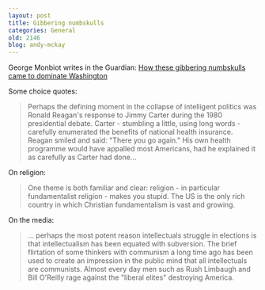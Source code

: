 ```yaml
---
layout: post
title: Gibbering numbskulls
categories: General
old: 2146
blog: andy-mckay
---
```

<p>George Monbiot writes in the Guardian: <a href="http://www.guardian.co.uk/commentisfree/2008/oct/28/us-education-election-obama-bush-mccain">How these gibbering numbskulls came to dominate Washington</a></p>
<p>Some choice quotes:</p>
<blockquote>
Perhaps the defining moment in the collapse of intelligent politics was Ronald Reagan's response to Jimmy Carter during the 1980 presidential debate. Carter - stumbling a little, using long words - carefully enumerated the benefits of national health insurance. Reagan smiled and said: "There you go again." His own health programme would have appalled most Americans, had he explained it as carefully as Carter had done...</blockquote>
<p>On religion:</p>
<blockquote>
One theme is both familiar and clear: religion - in particular fundamentalist religion - makes you stupid. The US is the only rich country in which Christian fundamentalism is vast and growing.
</blockquote>
<p>On the media:</p>
<blockquote>
... perhaps the most potent reason intellectuals struggle in elections is that intellectualism has been equated with subversion. The brief flirtation of some thinkers with communism a long time ago has been used to create an impression in the public mind that all intellectuals are communists. Almost every day men such as Rush Limbaugh and Bill O'Reilly rage against the "liberal elites" destroying America.
</blockquote>

